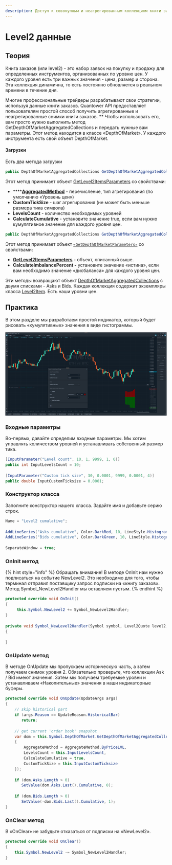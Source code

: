 ```yaml
---
description: Доступ к совокупным и неагрегированным коллекциям книги заказов.
---
```


# Level2 данные

## Теория

Книга заказов \(или level2\) - это набор заявок на покупку и продажу для определенных инструментов, организованных по уровню цен. У каждого уровня есть три важных значения - цена, размер и сторона. Эта коллекция динамична, то есть постоянно обновляется в реальном времени в течение дня.

Многие профессиональные трейдеры разрабатывают свои стратегии, используя данные книги заказов. Quantower API предоставляет пользователям простой способ получить агрегированные и неагрегированные снимки книги заказов. \*\* Чтобы использовать его, вам просто нужно выполнить метод GetDepthOfMarketAggregatedCollections и передать нужные вам параметры. Этот метод находится в классе «DepthOfMarket». У каждого инструмента есть свой объект DepthOfMarket.

#### Загрузки

Есть два метода загрузки

```csharp
public DepthOfMarketAggregatedCollections GetDepthOfMarketAggregatedCollections(GetLevel2ItemsParameters parameters = null)
```

Этот метод принимает объект [GetLevel2ItemsParameters](https://api.quantower.com/docs/TradingPlatform.BusinessLayer.GetLevel2ItemsParameters.html) со свойствами:

* \*\*\*\*[**AggregatedMethod**](https://api.quantower.com/docs/TradingPlatform.BusinessLayer.AggregateMethod.html) - перечисление, тип агрегирования \(по умолчанию «Уровень цен»\)
* **CustomTickSize** - шаг агрегирования \(не может быть меньше размера тика символа\)
* **LevelsCount** - количество необходимых уровней
* **CalculateCumulative** - установите значение true, если вам нужно кумулятивное значение для каждого уровня цен.

```csharp
public DepthOfMarketAggregatedCollections GetDepthOfMarketAggregatedCollections(GetDepthOfMarketParameters parameters)
```

Этот метод принимает объект [`«GetDepthOfMarketParameters»`](https://api.quantower.com/docs/TradingPlatform.BusinessLayer.GetDepthOfMarketParameters.html) со свойствами:

* [**GetLevel2ItemsParameters**](https://api.quantower.com/docs/TradingPlatform.BusinessLayer.GetLevel2ItemsParameters.html) **-** объект, описанный выше.
* **CalculateImbalancePercent -** установите значение «истина», если вам необходимо значение «дисбаланса» для каждого уровня цен.

Эти методы возвращают объект [DepthOfMarketAggregatedCollections](https://api.quantower.com/docs/TradingPlatform.BusinessLayer.DepthOfMarketAggregatedCollections.html) с двумя списками - Asks и Bids. Каждая коллекция содержит экземпляры класса [Level2Item](https://api.quantower.com/docs/TradingPlatform.BusinessLayer.Level2Item.html). Есть наши уровни цен.

## **Практика**

В этом разделе мы разработаем простой индикатор, который будет рисовать «кумулятивные» значения в виде гистограммы.

![](../.gitbook/assets/level2_example.png)

### Входные параметры

Во-первых, давайте определим входные параметры. Мы хотим управлять количеством уровней и устанавливать собственный размер тика.

```csharp
[InputParameter("Level count", 10, 1, 9999, 1, 0)]
public int InputLevelsCount = 10;

[InputParameter("Custom tick size", 30, 0.0001, 9999, 0.0001, 4)]
public double InputCustomTicksize = 0.0001;
```

### Конструктор класса

Заполните конструктор нашего класса. Задайте имя и добавьте серию строк.

```csharp
Name = "Level2 cumulative";

AddLineSeries("Asks cumulative", Color.DarkRed, 10, LineStyle.Histogramm);
AddLineSeries("Bids cumulative", Color.DarkGreen, 10, LineStyle.Histogramm);

SeparateWindow = true;
```

### OnInit метод

{% hint style="info" %}
Обращать внимание! В методе OnInit нам нужно подписаться на событие NewLevel2. Это необходимо для того, чтобы терминал отправил поставщику запрос подписки на «книгу заказов». Метод Symbol\_NewLevel2Handler мы оставляем пустым.
{% endhint %}

```csharp
protected override void OnInit()
{
     this.Symbol.NewLevel2 += Symbol_NewLevel2Handler;
}

private void Symbol_NewLevel2Handler(Symbol symbol, Level2Quote level2, DOMQuote dom)
{

}
```

### OnUpdate метод

В методе OnUpdate мы пропускаем историческую часть, а затем получаем снимок уровня 2. Обязательно проверьте, что коллекции Ask / Bid имеют значения. Затем мы получаем требуемые уровни и устанавливаем «Накопительные» значения в наши индикаторные буферы.

```csharp
protected override void OnUpdate(UpdateArgs args)
{
    // skip historical part
    if (args.Reason == UpdateReason.HistoricalBar)
       return;

    // get current 'order book' snapshot
    var dom = this.Symbol.DepthOfMarket.GetDepthOfMarketAggregatedCollections(new GetLevel2ItemsParameters()
    {
        AggregateMethod = AggregateMethod.ByPriceLVL,
        LevelsCount = this.InputLevelsCount,
        CalculateCumulative = true,
        CustomTickSize = this.InputCustomTicksize
    });

    if (dom.Asks.Length > 0)
       SetValue(dom.Asks.Last().Cumulative, 0);

    if (dom.Bids.Length > 0)
       SetValue(-dom.Bids.Last().Cumulative, 1);
}
```

### OnClear метод

В «OnClear» не забудьте отказаться от подписки на «NewLevel2».

```csharp
protected override void OnClear()
{
    this.Symbol.NewLevel2 -= Symbol_NewLevel2Handler;
}
```

